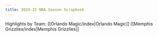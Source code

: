 ```yaml
---
title: 2024-25 NBA Season Scrapbook
---
```

Highlights by Team:
[[Orlando Magic/index|Orlando Magic]]
[[Memphis Grizzlies/index|Memphis Grizzlies]]
